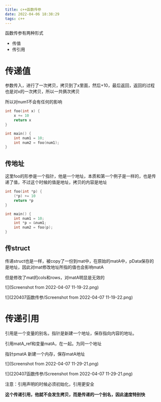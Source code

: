 ```yaml
---
title: c++函数传参
date: 2022-04-06 18:38:29
tags: c++
---
```


函数传参有两种形式

- 传值
- 传引用

# 传递值

参数传入，进行了一次拷贝，拷贝到了x里面，然后+10，最后返回，返回的过程也是对x的一次拷贝，所以一共俩次拷贝

所以对num1不会有任何的影响

```c++
int foo(int x) {
    x += 10
    return x
}

int main() {
    int num1 = 10;
    int num2 = foo(num1);
}
```



## 传地址

这里foo的形参是一个指针，他是一个地址，本质和第一个例子是一样的，也是传递了值，不过这个时候的值是地址，拷贝的内容是地址

```c++
int foo(int *p) {
    (*p) += 10
    return *p
}

int main() {
    int num1 = 10;
    int *p = &num1;
    int num2 = foo(p);
}
```



## 传struct

传递struct也是一样，被copy了一份到mat中，在原始的matA中，pData保存的是地址，因此对mat修改地址所指的值也会影响matA

但是修改了mat的cols和rows，对matA明显是无效的

![](Screenshot from 2022-04-07 11-19-22.png)

![](220407函数传参/Screenshot from 2022-04-07 11-19-22.png)

# 传递引用

引用是一个变量的别名，指针是新建一个地址，保存指向内容的地址。

引用matA_ref和变量matA，在一起。为同一个地址

指针pmatA 新建一个内存，保存matA地址

![](Screenshot from 2022-04-07 11-29-21.png)

![](220407函数传参/Screenshot from 2022-04-07 11-29-21.png)



注意：引用声明的时候必须初始化，引用更安全

**这个传递引用，他就不会发生拷贝，而是传递的一个别名，因此速度特别快**

